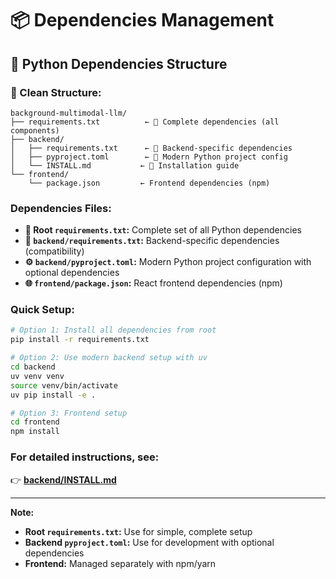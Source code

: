 # 📦 Dependencies Management

## 🎯 **Python Dependencies Structure**

### **📁 Clean Structure:**
```
background-multimodal-llm/
├── requirements.txt          ← 🎯 Complete dependencies (all components)
├── backend/
│   ├── requirements.txt      ← 🎯 Backend-specific dependencies  
│   ├── pyproject.toml        ← 🎯 Modern Python project config
│   └── INSTALL.md           ← 📖 Installation guide
└── frontend/
    └── package.json         ← Frontend dependencies (npm)
```

### **Dependencies Files:**
- **🌟 Root `requirements.txt`:** Complete set of all Python dependencies
- **🔧 `backend/requirements.txt`:** Backend-specific dependencies (compatibility)
- **⚙️ `backend/pyproject.toml`:** Modern Python project configuration with optional dependencies
- **🌐 `frontend/package.json`:** React frontend dependencies (npm)

### **Quick Setup:**
```bash
# Option 1: Install all dependencies from root
pip install -r requirements.txt

# Option 2: Use modern backend setup with uv
cd backend
uv venv venv
source venv/bin/activate
uv pip install -e .

# Option 3: Frontend setup
cd frontend
npm install
```

### **For detailed instructions, see:** 
👉 **[backend/INSTALL.md](backend/INSTALL.md)**

---

**Note:** 
- **Root `requirements.txt`:** Use for simple, complete setup
- **Backend `pyproject.toml`:** Use for development with optional dependencies
- **Frontend:** Managed separately with npm/yarn 